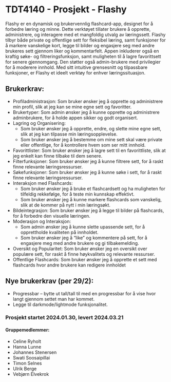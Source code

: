 # TDT4140 - Prosjekt - Flashy

Flashy er en dynamisk og brukervennlig flashcard-app, designet for å forbedre læring og minne. Dette verktøyet tillater brukere å opprette, administrere, og interagere med et mangfoldig utvalg av læringssett. Flashy tilbyr både private og offentlige sett for fleksibel læring, samt funksjoner for å markere vanskelige kort, legge til bilder og engasjere seg med andre brukeres sett gjennom liker og kommentarfelt. Appen inkluderer også en kraftig søke- og filtreringsfunksjon, samt muligheten til å lagre favorittsett for senere gjennomgang. Den støtter også admin-brukere med privilegier for å moderere innhold. Med sitt intuitive grensesnitt og tilpassbare funksjoner, er Flashy et ideelt verktøy for enhver læringssituasjon.

## Brukerkrav:

- Profiladministrasjon: Som bruker ønsker jeg å opprette og administrere min profil, slik at jeg kan se mine egne sett og favoritter.
- Brukertyper: Som admin ønsker jeg å kunne opprette og administrere adminbrukere, for å holde appen sikker og godt organisert.
- Lagring og Organisering:
  - Som bruker ønsker jeg å opprette, endre, og slette mine egne sett, slik at jeg kan tilpasse min læringsopplevelse.
  - Som bruker ønsker jeg å bestemme om mine sett skal være private eller offentlige, for å kontrollere hvem som ser mitt innhold.
- Favorittlister: Som bruker ønsker jeg å lagre sett til en favorittliste, slik at jeg enkelt kan finne tilbake til dem senere.
- Filterfunksjoner: Som bruker ønsker jeg å kunne filtrere sett, for å raskt finne relevante læringsressurser.
- Søkefunksjoner: Som bruker ønsker jeg å kunne søke i sett, for å raskt finne relevante læringsressurser.
- Interaksjon med Flashcards:
  - Som bruker ønsker jeg å bruke et flashcardsett og ha muligheten for tilfeldig rekkefølge, for å teste min kunnskap effektivt.
  - Som bruker ønsker jeg å kunne markere flashcards som vanskelig, slik at de kommer på nytt i min læringsøkt.
- Bildeintegrasjon: Som bruker ønsker jeg å legge til bilder på flashcards, for å forbedre den visuelle læringen.
- Moderasjon og Interaksjon:
  - Som admin ønsker jeg å kunne slette upassende sett, for å opprettholde kvaliteten på innholdet.
  - Som bruker ønsker jeg å “like” og kommentere på sett, for å engasjere meg med andre brukere og gi tilbakemelding.
- Oversikt og Popularitet: Som bruker ønsker jeg en oversikt over populære sett, for raskt å finne høykvalitets og relevante ressurser.
- Offentlige Flashcards: Som bruker ønsker jeg å opprette et sett med flashcards hvor andre brukere kan redigere innholdet

## Nye brukerkrav (per 29/2):

- Progressbar – bytte ut tall/tall til med en progressbar for å vise hvor langt gjennom settet man har kommet.
- Legge til darkmode/lightmode funksjonalitet.

### Prosjekt startet 2024.01.30, levert 2024.03.21

#### Gruppemedlemmer:

- Celine Ryholt
- Hanna Lunne
- Johannes Stenersen
- Swati Soosaipillai
- Timon Selnes
- Ulrik Berge
- Vebjørn Elvekrok

